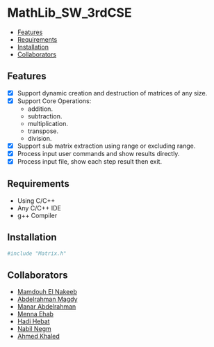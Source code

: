 # MathLib_SW_3rdCSE

- [Features](#features)
- [Requirements](#requirements)
- [Installation](#installation)
- [Collaborators](#collaborators)


## Features

- [x] Support dynamic creation and destruction of matrices of any size.
- [x] Support Core Operations:
  - addition.
  - subtraction.
  - multiplication.
  - transpose.
  - division.
- [x] Support sub matrix extraction using range or excluding range.
- [x] Process input user commands and show results directly.
- [x] Process input file, show each step result then exit.

## Requirements

- Using C/C++
- Any C/C++ IDE
- g++ Compiler

## Installation

```bash
#include "Matrix.h"
```

## Collaborators
- [Mamdouh El Nakeeb](https://github.com/MamdouhRElNakeeb)
- [Abdelrahman Magdy](https://github.com/)
- [Manar Abdelrahman](https://github.com/ManarABDELRAHMAN)
- [Menna Ehab](https://github.com/MennaEhab)
- [Hadi Hebat](https://github.com/)
- [Nabil Negm](https://github.com/)
- [Ahmed Khaled](https://github.com/AhmedGamil)
